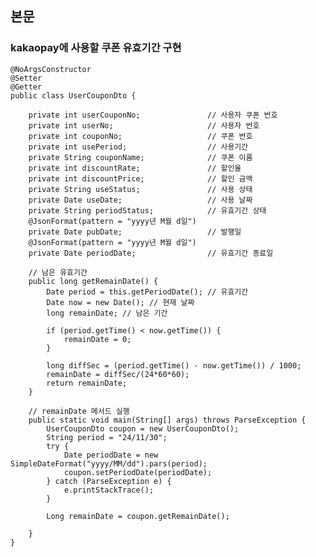## 본문 

### kakaopay에 사용할 쿠폰 유효기간 구현

    @NoArgsConstructor
    @Setter
    @Getter
    public class UserCouponDto {

        private int userCouponNo;               // 사용자 쿠폰 번호
        private int userNo;                     // 사용자 번호
        private int couponNo;                   // 쿠폰 번호
        private int usePeriod;                  // 사용기간
        private String couponName;              // 쿠폰 이름
        private int discountRate;               // 할인율
        private int discountPrice;              // 할인 금액
        private String useStatus;               // 사용 상태
        private Date useDate;                   // 사용 날짜
        private String periodStatus;            // 유효기간 상태
        @JsonFormat(pattern = "yyyy년 M월 d일")	
        private Date pubDate;                   // 발행일
        @JsonFormat(pattern = "yyyy년 M월 d일")	    
        private Date periodDate;                // 유효기간 종료일

        // 남은 유효기간
        public long getRemainDate() {
            Date period = this.getPeriodDate(); // 유효기간
            Date now = new Date(); // 현재 날짜
            long remainDate; // 남은 기간

            if (period.getTime() < now.getTime()) {
                remainDate = 0;
            }

            long diffSec = (period.getTime() - now.getTime()) / 1000;
            remainDate = diffSec/(24*60*60);
            return remainDate;
        }

        // remainDate 메서드 실행
        public static void main(String[] args) throws ParseException {
            UserCouponDto coupon = new UserCouponDto();
            String period = "24/11/30";
            try {
                Date periodDate = new SimpleDateFormat("yyyy/MM/dd").pars(period);
                coupon.setPeriodDate(periodDate);
            } catch (ParseException e) {
                e.printStackTrace();
            }

            Long remainDate = coupon.getRemainDate();
            
        }
    }